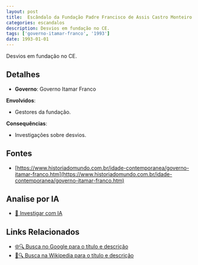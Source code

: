```yaml
---
layout: post
title:  Escândalo da Fundação Padre Francisco de Assis Castro Monteiro
categories: escandalos
description: Desvios em fundação no CE.
tags: ['governo-itamar-franco', '1993']
date: 1993-01-01
---
```


Desvios em fundação no CE.

## Detalhes
- **Governo**: Governo Itamar Franco

**Envolvidos**:
- Gestores da fundação.


**Consequências**:
- Investigações sobre desvios.


## Fontes
- [https://www.historiadomundo.com.br/idade-contemporanea/governo-itamar-franco.htm](https://www.historiadomundo.com.br/idade-contemporanea/governo-itamar-franco.htm)


## Analise por IA
- [🤖 Investigar com IA](https://www.perplexity.ai/search?q=Esc%C3%A2ndalo%20da%20Funda%C3%A7%C3%A3o%20Padre%20Francisco%20de%20Assis%20Castro%20Monteiro%20Desvios%20em%20funda%C3%A7%C3%A3o%20no%20CE.%20Governo%20Itamar%20Franco)

## Links Relacionados
- [🌐🔍 Busca no Google para o título e descrição](https://www.google.com/search?q=Esc%C3%A2ndalo%20da%20Funda%C3%A7%C3%A3o%20Padre%20Francisco%20de%20Assis%20Castro%20Monteiro%20Desvios%20em%20funda%C3%A7%C3%A3o%20no%20CE.%20Governo%20Itamar%20Franco)
- [📖🔍 Busca na Wikipedia para o título e descrição](https://pt.wikipedia.org/w/index.php?search=Esc%C3%A2ndalo%20da%20Funda%C3%A7%C3%A3o%20Padre%20Francisco%20de%20Assis%20Castro%20Monteiro%20Desvios%20em%20funda%C3%A7%C3%A3o%20no%20CE.%20Governo%20Itamar%20Franco)

